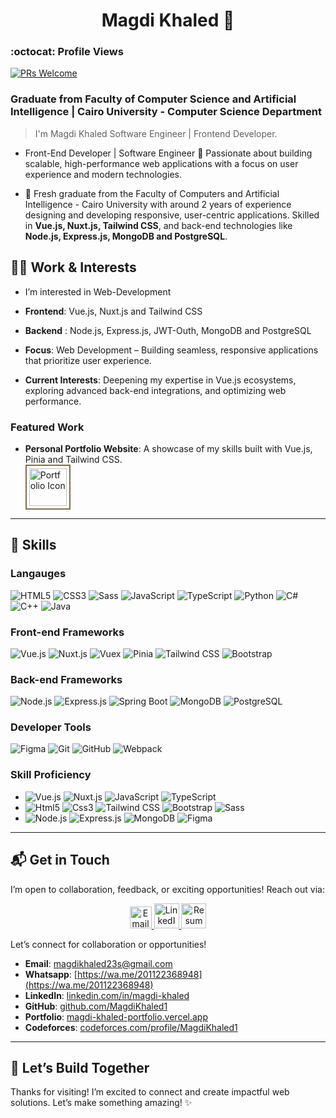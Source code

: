 <h1 align = 'center'>Magdi Khaled 👋</h1>

### :octocat: Profile Views

[![PRs Welcome](https://komarev.com/ghpvc/?username=Magdi-khaled&label=Profile%20views&color=0e75b6&style=flat)](https://github.com/Magdi-khaled)

### Graduate from Faculty of Computer Science and Artificial Intelligence | Cairo University - Computer Science Department

> I'm Magdi Khaled Software Engineer | Frontend Developer.

- Front-End Developer | Software Engineer
  🚀 Passionate about building scalable, high-performance web applications with a focus on user experience and modern technologies.

- 📍 Fresh graduate from the Faculty of Computers and Artificial Intelligence - Cairo University with around 2 years of experience designing and
  developing responsive, user-centric applications. Skilled in **Vue.js, Nuxt.js, Tailwind CSS**, and back-end technologies like **Node.js, Express.js, MongoDB and PostgreSQL**.

## 👨‍💻 Work & Interests

- I’m interested in Web-Development

- **Frontend**: Vue.js, Nuxt.js and Tailwind CSS

- **Backend** : Node.js, Express.js, JWT-Outh, MongoDB and PostgreSQL

- **Focus**: Web Development – Building seamless, responsive applications that prioritize user experience.
- **Current Interests**: Deepening my expertise in Vue.js ecosystems, exploring advanced back-end integrations, and optimizing web performance.

### Featured Work

- **Personal Portfolio Website**: A showcase of my skills built with Vue.js, Pinia and Tailwind CSS. <a target="_blank" href="https://magdi-khaled-portfolio.vercel.app/">  
   <img src="https://magdi-khaled-portfolio.vercel.app/assets/icon-CfB4I6bF.png" alt="Portfolio Icon" width="60" style="vertical-align: middle; border: 2px solid #7E6D52; padding: 4px;"/>  
  </a>

---

## 🎯 Skills

### Langauges

   <p>
  <img src="https://img.shields.io/badge/HTML5-%23E34F26.svg?style=for-the-badge&logo=html5&logoColor=white"alt="HTML5"/>
  <img src="https://img.shields.io/badge/CSS3-%231572B6.svg?style=for-the-badge&logo=css3&logoColor=white"alt="CSS3"/>
  <img src="https://img.shields.io/badge/Sass-%23CC6699.svg?style=for-the-badge&logo=sass&logoColor=white"alt="Sass"/>
  <img src="https://img.shields.io/badge/JavaScript-%23F7DF1E.svg?style=for-the-badge&logo=javascript&logoColor=black"alt="JavaScript"/>
  <img src="https://img.shields.io/badge/TypeScript-%23007ACC.svg?style=for-the-badge&logo=typescript&logoColor=white"alt="TypeScript"/>
  <img src="https://img.shields.io/badge/Python-%2314354C.svg?style=for-the-badge&logo=python&logoColor=white"alt="Python"/>
  <img src="https://img.shields.io/badge/C%23-%23239120.svg?style=for-the-badge&logo=c-sharp&logoColor=white"alt="C#"/>
  <img src="https://img.shields.io/badge/C++-%2300599C.svg?style=for-the-badge&logo=c%2B%2B&logoColor=white"alt="C++"/>
  <img src="https://img.shields.io/badge/Java-%23ED8B00.svg?style=for-the-badge&logo=java&logoColor=white"alt="Java"/>
</p>

### Front-end Frameworks

   <p>
  <img src="https://img.shields.io/badge/Vue.js-%234FC08D.svg?style=for-the-badge&logo=vue.js&logoColor=white"alt="Vue.js"/>
  <img src="https://img.shields.io/badge/Nuxt.js-%2300C58E.svg?style=for-the-badge&logo=nuxt.js&logoColor=white"alt="Nuxt.js"/>
  <img src="https://img.shields.io/badge/Vuex-%234FC08D.svg?style=for-the-badge&logo=vue.js&logoColor=white"alt="Vuex"/>
  <img src="https://img.shields.io/badge/Pinia-%23FFD859.svg?style=for-the-badge&logo=pinia&logoColor=black"alt="Pinia"/>
  <img src="https://img.shields.io/badge/Tailwind_CSS-%2338B2AC.svg?style=for-the-badge&logo=tailwind-css&logoColor=white"alt="Tailwind CSS"/>
  <img src="https://img.shields.io/badge/Bootstrap-%23563D7C.svg?style=for-the-badge&logo=bootstrap&logoColor=white"alt="Bootstrap"/>
</p>

### Back-end Frameworks

  <p>
    <img src="https://img.shields.io/badge/Node.js-%23339933.svg?style=for-the-badge&logo=node.js&logoColor=white"alt="Node.js"/>
    <img src="https://img.shields.io/badge/Express.js-%23404d59.svg?style=for-the-badge&logo=express&logoColor=white"alt="Express.js"/>
    <img src="https://img.shields.io/badge/Spring_Boot-%236DB33F.svg?style=for-the-badge&logo=spring&logoColor=white"alt="Spring Boot"/>
    <img src="https://img.shields.io/badge/MongoDB-%2347A248.svg?style=for-the-badge&logo=mongodb&logoColor=white"alt="MongoDB"/>
    <img src="https://img.shields.io/badge/PostgreSQL-%23336791.svg?style=for-the-badge&logo=postgresql&logoColor=white"alt="PostgreSQL"/>
  </p>

### Developer Tools

   <p>
   <img src="https://img.shields.io/badge/Figma-%23F24E1E.svg?style=for-the-badge&logo=figma&logoColor=white"alt="Figma"/>
   <img src="https://img.shields.io/badge/Git-%23F05033.svg?style=for-the-badge&logo=git&logoColor=white"alt="Git"/>
   <img src="https://img.shields.io/badge/GitHub-%23181717.svg?style=for-the-badge&logo=github&logoColor=white"alt="GitHub"/>
   <img src="https://img.shields.io/badge/Webpack-%238DD6F9.svg?style=for-the-badge&logo=webpack&logoColor=black"alt="Webpack"/>
   </p>

### Skill Proficiency

- ![Vue.js](https://img.shields.io/badge/Vue.js-97%25-brightgreen?style=flat)
  ![Nuxt.js](https://img.shields.io/badge/Nuxt.js-94%25-brightgreen?style=flat)
  ![JavaScript](https://img.shields.io/badge/JavaScript-96%25-brightgreen?style=flat)
  ![TypeScript](https://img.shields.io/badge/TypeScript-94%25-brightgreen?style=flat)
- ![Html5](https://img.shields.io/badge/Html5-98%25-blue?style=flat)
  ![Css3](https://img.shields.io/badge/CSS-98%25-blue?style=flat)
  ![Tailwind CSS](https://img.shields.io/badge/Tailwind_CSS-97%25-blue?style=flat)
  ![Bootstrap](https://img.shields.io/badge/Bootstrap-95%25-blue?style=flat)
  ![Sass](https://img.shields.io/badge/Sass-94%25-blue?style=flat)
- ![Node.js](https://img.shields.io/badge/Node.js-95%25-green?style=flat)
  ![Express.js](https://img.shields.io/badge/Express.js-92%25-green?style=flat)
  ![MongoDB](https://img.shields.io/badge/MongoDB-92%25-brightgreen?style=flat)
  ![Figma](https://img.shields.io/badge/Figma-91%25-brightgreen?style=flat)

---

## 📬 Get in Touch

I’m open to collaboration, feedback, or exciting opportunities! Reach out via:

<p align="center">
  <a title="Gmail" target="_blank"href="mailto:magdikhaled23s@gmail.com">
    <img src="https://user-images.githubusercontent.com/112272836/215079596-072098c2-d4b9-44ff-a327-489ca029aa75.png"alt="Email" width="35"/>  
  </a>
  <a title="Linked In" target="_blank"href="https://www.linkedin.com/in/magdi-khaled-2b1b61206/">
    <img src="https://www.citypng.com/public/uploads/preview/linkedin-square-white-icon-transparent-png-701751694974206tsxnbf2rft.png"alt="LinkedIn" width="40"/>
  </a>
  <a title="Magdi Khaled | Resume" target="_blank"href="https://drive.google.com/file/d/1dwW8yLZ0CKggO8LHGxWaRx0M5WXlO-mT/view?usp=sharing">  
    <img src="https://cdn-icons-png.freepik.com/256/16425/16425681.png?semt=ais_hybrid"alt="Resume" width="40"/>
  </a>
</p>

Let’s connect for collaboration or opportunities!

- **Email**: [magdikhaled23s@gmail.com](mailto:magdikhaled23s@gmail.com)
- **Whatsapp**: [https://wa.me/201122368948](https://wa.me/201122368948)
- **LinkedIn**: [linkedin.com/in/magdi-khaled](https://www.linkedin.com/in/magdi-khaled-2b1b61206/)
- **GitHub**: [github.com/MagdiKhaled1](https://github.com/Magdi-khaled)
- **Portfolio**: [magdi-khaled-portfolio.vercel.app](https://magdi-khaled-portfolio.vercel.app)
- **Codeforces**: [codeforces.com/profile/MagdiKhaled1](https://codeforces.com/profile/MagdiKhaled1)

---

## 🌟 Let’s Build Together

Thanks for visiting! I’m excited to connect and create impactful web solutions. Let’s make something amazing! ✨
